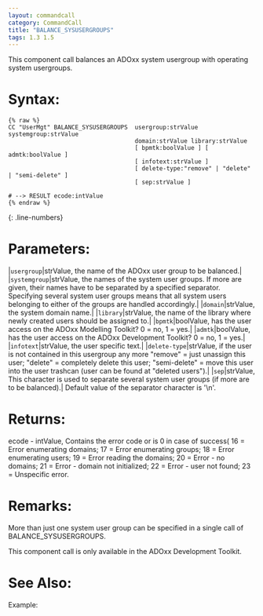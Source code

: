 ```yaml
---
layout: commandcall
category: CommandCall
title: "BALANCE_SYSUSERGROUPS"
tags: 1.3 1.5
---
```


This component call balances an ADOxx system usergroup with operating system usergroups.

# Syntax:  

```adoscript
{% raw %}
CC "UserMgt" BALANCE_SYSUSERGROUPS	usergroup:strValue systemgroup:strValue
									domain:strValue library:strValue
									[ bpmtk:boolValue ] [ admtk:boolValue ]
									[ infotext:strValue ] 
									[ delete-type:"remove" | "delete" | "semi-delete" ] 
									[ sep:strValue ]

# --> RESULT ecode:intValue 
{% endraw %}
```
{: .line-numbers}

# Parameters:  

|`usergroup`|strValue, the name of the ADOxx user group to be balanced.|
|`systemgroup`|strValue, the names of the system user groups. If more are given, their names have to be separated by a specified separator. Specifying several system user groups means that all system users belonging to either of the groups are handled accordingly.|
|`domain`|strValue, the system domain name.|
|`library`|strValue, the name of the library where newly created users should be assigned to.|
|`bpmtk`|boolValue, has the user access on the ADOxx Modelling Toolkit? 0 = no, 1 = yes.|
|`admtk`|boolValue, has the user access on the ADOxx Development Toolkit? 0 = no, 1 = yes.|
|`infotext`|strValue, the user specific text.|
|`delete-type`|strValue, if the user is not contained in this usergroup any more "remove" = just unassign this user; "delete" = completely delete this user; "semi-delete" = move this user into the user trashcan (user can be found at "deleted users").|
|`sep`|strValue, This character is used to separate several system user groups (if more are to be balanced).|
Default value of the separator character is '\n'.

# Returns:  

ecode - intValue, Contains the error code or is 0 in case of success( 16 = Error enumerating domains; 17 = Error enumerating groups; 18 = Error enumerating users; 19 = Error reading the domains; 20 = Error - no domains; 21 = Error - domain not initialized; 22 = Error - user not found; 23 = Unspecific error.

# Remarks:

More than just one system user group can be specified in a single call of BALANCE_SYSUSERGROUPS.

This component call is only available in the ADOxx Development Toolkit.

# See Also:  



Example:

